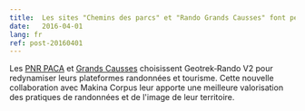 ```yaml
---
title:  Les sites "Chemins des parcs" et "Rando Grands Causses" font peau neuve
date:   2016-04-01
lang: fr
ref: post-20160401
---
```


Les <a href="http://www.cheminsdesparcs.fr/" title="Chemins des parcs">PNR PACA</a> et <a href="http://rando.parc-grands-causses.fr/" title="Rando Grands Causses">Grands Causses</a> choisissent Geotrek&#x2011;Rando V2 pour redynamiser leurs plateformes randonnées et tourisme. Cette nouvelle collaboration avec Makina Corpus leur apporte une meilleure valorisation des pratiques de randonnées et de l'image de leur territoire.

